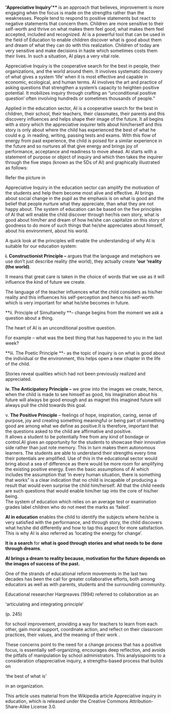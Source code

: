 **'Appreciative Inquiry'\*\*** is an approach that believes, improvement is more engaging when the focus is made on the strengths rather than the weaknesses. People tend to respond to positive statements but react to negative statements that concern them. Children are more sensitive to their self-worth and thrive on what makes them feel good, what makes them feel accepted, included and recognized. AI is a powerful tool that can be used in the field of Education to enable children discover what is good about them and dream of what they can do with this realization. Children of today are very sensitive and make decisions in haste which sometimes costs them their lives. In such a situation, AI plays a very vital role.  
  
Appreciative Inquiry is the cooperative search for the best in people, their organizations, and the world around them. It involves systematic discovery of what gives a system ‘life’ when it is most effective and capable in economic, ecological, and human terms. AI involves the art and practice of asking questions that strengthen a system’s capacity to heighten positive potential. It mobilizes inquiry through crafting an “unconditional positive question’ often involving hundreds or sometimes thousands of people.”  
  
Applied in the education sector, AI is a cooperative search for the best in children, their school, their teachers, their classmates, their parents and this discovery influences and helps shape their image of the future. It all begins with a story which the appreciative inquirer tells about him/herself and this story is only about where the child has experienced the best of what he could e.g. in reading, writing, passing tests and exams. With this flow of energy from past experience, the child is poised for a similar experience in the future and so nurtures all that give energy and brings joy of performance, acceptance and readiness to move ahead. AI starts with a statement of purpose or object of inquiry and which then takes the inquirer through the five steps \(known as the 5Ds of AI\) and graphically illustrated as follows:  
  
Refer the picture in  
  
Appreciative Inquiry in the education sector can amplify the motivation of the students and help them become most alive and effective. AI brings about social change in the pupil as the emphasis is on what is good and the belief that people nurture what they appreciate, than what they are not happy about. The system of education can be based on the five principles of AI that will enable the child discover through her/his own story, what is good about him/her and dream of how he/she can capitalize on this story of goodness to do more of such things that he/she appreciates about himself, about his environment, about his world.  
  
A quick look at the principles will enable the understanding of why AI is suitable for our education system:

  


**i. Constructionist Principle –** argues that the language and metaphors we use don’t just describe reality \(the world\), they actually create **'our ‘reality \(the world\)**.

It means that great care is taken in the choice of words that we use as it will influence the kind of future we create.

The language of the teacher influences what the child considers as his/her reality and this influences his self-perception and hence his self-worth which is very important for what he/she becomes in future.

**ii. Principle of Simultaneity **– change begins from the moment we ask a question about a thing.

The heart of AI is an unconditional positive question.

For example – what was the best thing that has happened to you in the last week?

**iii. The Poetic Principle **- as the topic of inquiry is on what is good about the individual or the environment, this helps open a new chapter in the life of the child.

Stories reveal qualities which had not been previously realized and appreciated.

**iv. The Anticipatory Principle –** we grow into the images we create, hence, when the child is made to see himself as good, his imagination about his future will always be good enough and as magnet this imagined future will always pull the child towards this goal.

v. **The Positive Principle** – feelings of hope, inspiration, caring, sense of purpose, joy and creating something meaningful or being part of something good are among what we define as positive.It is therefore, important that the questions asked to the child are affirmative and positive.  
It allows a student to be potentially free from any kind of bondage or control.AI gives an opportunity for the students to showcase their innovative side rather than just rote memory. This in turn makes them autonomous learners. The students are able to understand their strengths every time their potentials are amplified. Use of this in the educational sector would bring about a sea of difference as there would be more room for amplifying the existing positive energy. Even the basic assumptions of AI which includes the assumption that ‘in every human situation, there is something that works” is a clear indication that no child is incapable of producing a result that would even surprise the child him/herself. All that the child needs are such questions that would enable him/her tap into the core of his/her being.  
The system of education which relies on an average test or examination grades label children who do not meet the marks as ‘failed’.

**AI in education** enables the child to identify the subjects where he/she is very satisfied with the performance, and through story, the child discovers what he/she did differently and how to tap this aspect for more satisfaction. This is why AI is also referred as ‘locating the energy for change’.

**It is a search** for **what is good through stories and what needs to be done through dreams**. 

**AI brings a dream to reality because, motivation for the future depends on the images of success of the past.**  
  
One of the strands of educational reform movements in the last two decades has been the call for greater collaborative efforts, both among educators as well as with parents, students and the surrounding community.

Educational researcher Hargreaves \(1994\) referred to collaboration as an

 'articulating and integrating principle’

 \(p. 245\)

for school improvement, providing a way for teachers to learn from each other, gain moral support, coordinate action, and reflect on their classroom practices, their values, and the meaning of their work .

  


These concerns point to the need for a change process that has a positive focus, is essentially self-organizing, encourages deep reflection, and avoids the pitfalls of manipulation by school administrators. This analysispoints to a consideration ofappreciative inquiry, a strengths-based process that builds on

‘the best of what is’

in an organization.

  


  


  


This article uses material from the Wikipedia article Appreciative inquiry in education, which is released under the Creative Commons Attribution-Share-Alike License 3.0.

